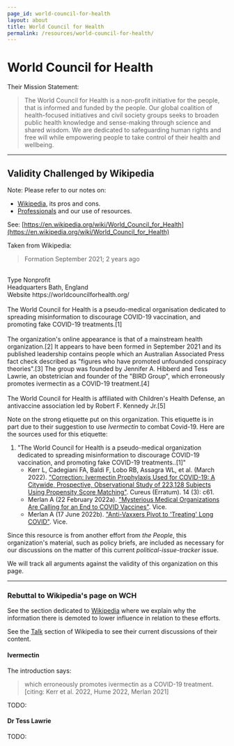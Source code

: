 ```yaml
---
page_id: world-council-for-health
layout: about
title: World Council for Health
permalink: /resources/world-council-for-health/
---
```


# World Council for Health

Their Mission Statement:
> The World Council for Health is a non-profit initiative for the people, that is informed and funded by the people. Our global coalition of health-focused initiatives and civil society groups seeks to broaden public health knowledge and sense-making through science and shared wisdom. We are dedicated to safeguarding human rights and free will while empowering people to take control of their health and wellbeing.

---
## Validity Challenged by Wikipedia

Note: Please refer to our notes on: 
- [Wikipedia](/resources/wikipedia), its pros and cons.
- [Professionals](/resources/professionals/) and our use of resources.

See: [https://en.wikipedia.org/wiki/World_Council_for_Health](https://en.wikipedia.org/wiki/World_Council_for_Health)

Taken from Wikipedia:

> Formation	September 2021; 2 years ago
<br>
Type	Nonprofit
<br>
Headquarters	Bath, England
<br>
Website	https://worldcouncilforhealth.org/
<br><br>
The World Council for Health is a pseudo-medical organisation dedicated to spreading misinformation to discourage COVID-19 vaccination, and promoting fake COVID-19 treatments.[1]
<br><br>
The organization's online appearance is that of a mainstream health organization.[2] It appears to have been formed in September 2021 and its published leadership contains people which an Australian Associated Press fact check described as "figures who have promoted unfounded conspiracy theories".[3] The group was founded by Jennifer A. Hibberd and Tess Lawrie, an obstetrician and founder of the "BIRD Group", which erroneously promotes ivermectin as a COVID-19 treatment.[4]
<br><br>
The World Council for Health is affiliated with Children's Health Defense, an antivaccine association led by Robert F. Kennedy Jr.[5]

Note on the strong etiquette put on this organization. This etiquette is in part due to their suggestion to use _Ivermectin_ to combat Covid-19. Here are the sources used for this etiquette:

1. "The World Council for Health is a pseudo-medical organization dedicated to spreading misinformation to discourage COVID-19 vaccination, and promoting fake COVID-19 treatments..[1]"
    - Kerr L, Cadegiani FA, Baldi F, Lobo RB, Assagra WL, et al. (March 2022). ["Correction: Ivermectin Prophylaxis Used for COVID-19: A Citywide, Prospective, Observational Study of 223,128 Subjects Using Propensity Score Matching"](https://www.ncbi.nlm.nih.gov/pmc/articles/PMC8947948/). Cureus (Erratum). 14 (3): c61.
    - Merlan A (22 February 2022a). ["Mysterious Medical Organizations Are Calling for an End to COVID Vaccines"](https://www.vice.com/en/article/n7nqm7/mysterious-medical-organizations-are-calling-for-an-end-to-covid-vaccines). Vice.
    - Merlan A (17 June 2022b). ["Anti-Vaxxers Pivot to 'Treating' Long COVID"](https://www.vice.com/en/article/pkgybz/anti-vaxxers-pivot-to-treating-long-covid). Vice.

Since this resource is from another effort from _the People_, this organization's material, such as policy briefs, are included as necessary for our discussions on the matter of this current _political-issue-tracker_ issue.

We will track all arguments against the validity of this organization on this page.


---
### Rebuttal to Wikipedia's page on WCH

See the section dedicated to [Wikipedia](/resources/wikipedia) where we explain why the information there is demoted to lower influence in relation to these efforts.

See the [Talk](https://en.wikipedia.org/wiki/Talk:World_Council_for_Health) section of Wikipedia to see their current discussions of their content.

#### Ivermectin

The introduction says:
> which erroneously promotes ivermectin as a COVID-19 treatment. [citing: Kerr et al. 2022, Hume 2022, Merlan 2021]

TODO:

#### Dr Tess Lawrie

TODO:
